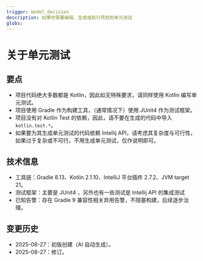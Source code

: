 ```yaml
---
trigger: model_decision
description: 如果你需要编辑、生成或执行项目的单元测试
globs: 
---
```


# 关于单元测试

## 要点

- 项目代码绝大多数都是 Kotlin，因此如无特殊要求，请同样使用 Kotlin 编写单元测试。
- 项目使用 Gradle 作为构建工具，（通常情况下）使用 JUnit4 作为测试框架。
- 项目没有对 Kotlin Test 的依赖，因此，请不要在生成的代码中导入 `kotlin.test.*`。
- 如果要为其生成单元测试的代码依赖 Intellij API，请考虑其复杂度与可行性，如果过于复杂或不可行，不用生成单元测试，仅作说明即可。

## 技术信息

- 工具链：Gradle 8.13、Kotlin 2.1.10、IntelliJ 平台插件 2.7.2、JVM target 21。
- 测试框架：主要是 JUnit4 ，另外也有一些测试是 Intellij API 的集成测试
- 已知告警：存在 Gradle 9 兼容性相关弃用告警，不阻塞构建，后续逐步治理。

## 变更历史
- 2025-08-27：初版创建（AI 自动生成）。
- 2025-08-27：修订。
